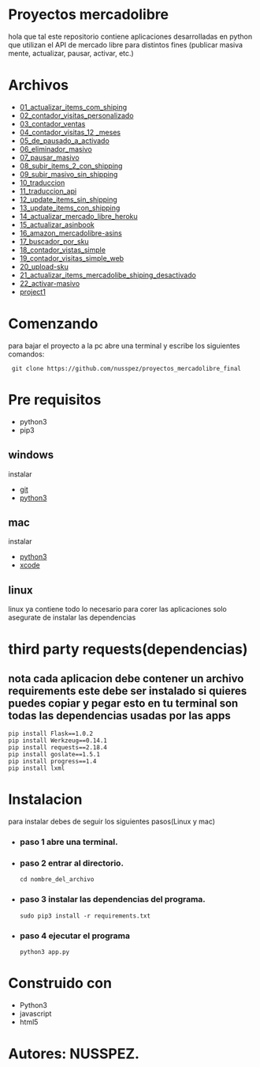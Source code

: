# Proyectos mercadolibre

hola que tal este repositorio contiene aplicaciones desarrolladas en python que utilizan el API de mercado libre para distintos fines (publicar masiva mente, actualizar, pausar, activar, etc.)

# Archivos

 - [01_actualizar_items_com_shiping](https://github.com/nusspez/proyectos_mercadolibre_final/tree/master/01_actualizar_items_com_shiping)
 - [02_contador_visitas_personalizado](https://github.com/nusspez/proyectos_mercadolibre_final/tree/master/02_contador_visitas_personalizado)
 - [03_contador_ventas](https://github.com/nusspez/proyectos_mercadolibre_final/tree/master/03_contador_ventas)
 - [04_contador_visitas_12 _meses](https://github.com/nusspez/proyectos_mercadolibre_final/tree/master/04_contador_visitas_12%20_meses)
 - [05_de_pausado_a_activado](https://github.com/nusspez/proyectos_mercadolibre_final/tree/master/05_de_pausado_a_activado)
 - [06_eliminador_masivo](https://github.com/nusspez/proyectos_mercadolibre_final/tree/master/06_eliminador_masivo)
 - [07_pausar_masivo](https://github.com/nusspez/proyectos_mercadolibre_final/tree/master/07_pausar_masivo)
 - [08_subir_items_2_con_shipping](https://github.com/nusspez/proyectos_mercadolibre_final/tree/master/08_subir_items_2_con_shipping)
 - [09_subir_masivo_sin_shipping](https://github.com/nusspez/proyectos_mercadolibre_final/tree/master/09_subir_masivo_sin_shipping)
 - [10_traduccion](https://github.com/nusspez/proyectos_mercadolibre_final/tree/master/10_traduccion)
 - [11_traduccion_api](https://github.com/nusspez/proyectos_mercadolibre_final/tree/master/11_traduccion_api)
 - [12_update_items_sin_shipping](https://github.com/nusspez/proyectos_mercadolibre_final/tree/master/12_update_items_sin_shipping)
 - [13_update_items_con_shipping](https://github.com/nusspez/proyectos_mercadolibre_final/tree/master/13_update_items_con_shipping)
 - [14_actualizar_mercado_libre_heroku](https://github.com/nusspez/proyectos_mercadolibre_final/tree/master/14_actualizar_mercado_libre_heroku)
 - [15_actualizar_asinbook](https://github.com/nusspez/proyectos_mercadolibre_final/tree/master/15_actualizar_asinbook)
 - [16_amazon_mercadolibre-asins](https://github.com/nusspez/proyectos_mercadolibre_final/tree/master/16_amazon_mercadolibre-asins)
 - [17_buscador_por_sku](https://github.com/nusspez/proyectos_mercadolibre_final/tree/master/17_buscador_por_sku)
 - [18_contador_vistas_simple](https://github.com/nusspez/proyectos_mercadolibre_final/tree/master/18_contador_vistas_simple)
 - [19_contador_visitas_simple_web](https://github.com/nusspez/proyectos_mercadolibre_final/tree/master/19_contador_visitas_simple_web)
 - [20_upload-sku](https://github.com/nusspez/proyectos_mercadolibre_final/tree/master/20_upload-sku)
 - [21_actualizar_items_mercadolibe_shiping_desactivado](https://github.com/nusspez/proyectos_mercadolibre_final/tree/master/21_actualizar_items_mercadolibe_shiping_desactivado)
 - [22_activar-masivo](https://github.com/nusspez/proyectos_mercadolibre_final/tree/master/22_activar-masivo)
 - [project1]()

# Comenzando

para bajar el proyecto a la pc  abre una terminal y escribe los siguientes comandos:
```
 git clone https://github.com/nusspez/proyectos_mercadolibre_final
```

# Pre requisitos

- python3
- pip3

## windows

instalar

- [git](https://git-scm.com/downloads)
- [python3](https://www.python.org/downloads/)

## mac

instalar

- [python3](https://www.python.org/downloads/)
- [xcode](https://developer.apple.com/xcode/)

## linux

linux ya contiene todo lo necesario para corer las aplicaciones solo asegurate de instalar las dependencias

# third party requests(dependencias)

## nota cada aplicacion debe contener un archivo requirements este debe ser instalado si quieres puedes copiar y pegar esto en tu terminal son todas las dependencias usadas por las apps

```
pip install Flask==1.0.2
pip install Werkzeug==0.14.1
pip install requests==2.18.4
pip install goslate==1.5.1
pip install progress==1.4
pip install lxml

```


# Instalacion

para instalar debes de seguir los siguientes pasos(Linux y mac)

- ### paso 1 abre una terminal.

-  ### paso 2 entrar al directorio.

	`cd nombre_del_archivo`

- ### paso 3 instalar las dependencias del programa.

	`sudo pip3 install -r requirements.txt`

- ### paso 4 ejecutar el programa

	`python3 app.py`

# Construido con

 - Python3
 - javascript
 - html5

# Autores: NUSSPEZ.
